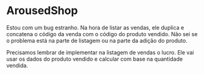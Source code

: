 # ArousedShop

Estou com um bug estranho. Na hora de listar as vendas, ele duplica e concatena o código da venda com o código do produto
vendido. Não sei se o problema está na parte de listagem ou na parte da adição do produto.

Precisamos lembrar de implementar na listagem de vendas o lucro. Ele vai usar os dados do produto vendido e calcular com base na quantidade vendida.

